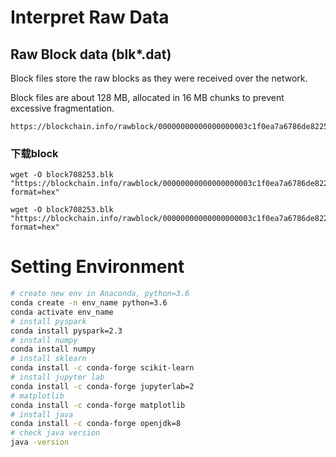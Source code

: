 # Interpret Raw Data

## Raw Block data (blk*.dat)

Block files store the raw blocks as they were received over the network.

Block files are about 128 MB, allocated in 16 MB chunks to prevent excessive fragmentation.

```
https://blockchain.info/rawblock/00000000000000000003c1f0ea7a6786de8225ab55e6413c67df1446c398f5a7
```

### 下载block

```
wget -O block708253.blk "https://blockchain.info/rawblock/00000000000000000003c1f0ea7a6786de8225ab55e6413c67df1446c398f5a7?format=hex"
```

```
wget -O block708253.blk "https://blockchain.info/rawblock/00000000000000000003c1f0ea7a6786de8225ab55e6413c67df1446c398f5a7?format=hex"
```



# Setting Environment

```bash
# create new env in Anaconda, python=3.6
conda create -n env_name python=3.6
conda activate env_name
# install pyspark
conda install pyspark=2.3
# install numpy
conda install numpy
# install sklearn
conda install -c conda-forge scikit-learn
# install jupyter lab
conda install -c conda-forge jupyterlab=2
# matplotlib
conda install -c conda-forge matplotlib
# install java
conda install -c conda-forge openjdk=8
# check java version
java -version
```

